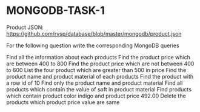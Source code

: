 # MONGODB-TASK-1


Product JSON: https://github.com/rvsp/database/blob/master/mongodb/product.json


For the following question write the corresponding MongoDB queries

Find all the information about each products
Find the product price which are between 400 to 800
Find the product price which are not between 400 to 600
List the four product which are greater than 500 in price 
Find the product name and product material of each products
Find the product with a row id of 10
Find only the product name and product material
Find all products which contain the value of soft in product material 
Find products which contain product color indigo  and product price 492.00
Delete the products which product price value are same
